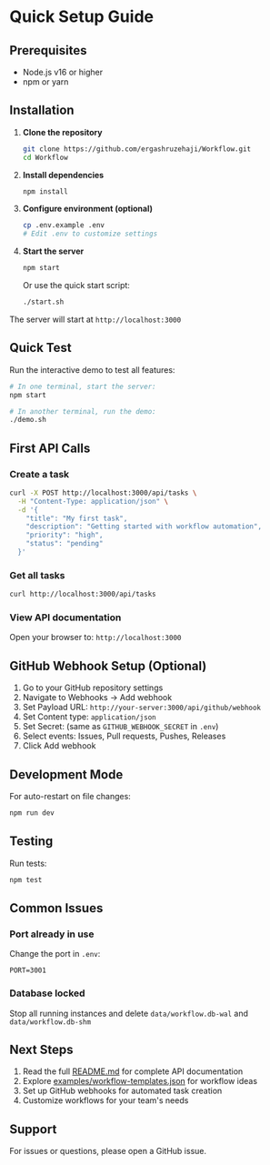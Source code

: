 # Quick Setup Guide

## Prerequisites

- Node.js v16 or higher
- npm or yarn

## Installation

1. **Clone the repository**
   ```bash
   git clone https://github.com/ergashruzehaji/Workflow.git
   cd Workflow
   ```

2. **Install dependencies**
   ```bash
   npm install
   ```

3. **Configure environment (optional)**
   ```bash
   cp .env.example .env
   # Edit .env to customize settings
   ```

4. **Start the server**
   ```bash
   npm start
   ```

   Or use the quick start script:
   ```bash
   ./start.sh
   ```

The server will start at `http://localhost:3000`

## Quick Test

Run the interactive demo to test all features:
```bash
# In one terminal, start the server:
npm start

# In another terminal, run the demo:
./demo.sh
```

## First API Calls

### Create a task
```bash
curl -X POST http://localhost:3000/api/tasks \
  -H "Content-Type: application/json" \
  -d '{
    "title": "My first task",
    "description": "Getting started with workflow automation",
    "priority": "high",
    "status": "pending"
  }'
```

### Get all tasks
```bash
curl http://localhost:3000/api/tasks
```

### View API documentation
Open your browser to: `http://localhost:3000`

## GitHub Webhook Setup (Optional)

1. Go to your GitHub repository settings
2. Navigate to Webhooks → Add webhook
3. Set Payload URL: `http://your-server:3000/api/github/webhook`
4. Set Content type: `application/json`
5. Set Secret: (same as `GITHUB_WEBHOOK_SECRET` in `.env`)
6. Select events: Issues, Pull requests, Pushes, Releases
7. Click Add webhook

## Development Mode

For auto-restart on file changes:
```bash
npm run dev
```

## Testing

Run tests:
```bash
npm test
```

## Common Issues

### Port already in use
Change the port in `.env`:
```
PORT=3001
```

### Database locked
Stop all running instances and delete `data/workflow.db-wal` and `data/workflow.db-shm`

## Next Steps

1. Read the full [README.md](README.md) for complete API documentation
2. Explore [examples/workflow-templates.json](examples/workflow-templates.json) for workflow ideas
3. Set up GitHub webhooks for automated task creation
4. Customize workflows for your team's needs

## Support

For issues or questions, please open a GitHub issue.
